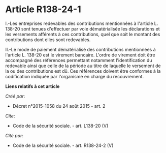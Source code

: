 # Article R138-24-1

I.-Les entreprises redevables des contributions mentionnées à l'article L. 138-20 sont tenues d'effectuer par voie
dématérialisée les déclarations et les versements afférents à ces contributions, quel que soit le montant des contributions
dont elles sont redevables. 

II.-Le mode de paiement dématérialisé des contributions mentionnées à l'article L. 138-20 est le virement bancaire. L'ordre
de virement doit être accompagné des références permettant notamment l'identification du redevable ainsi que celle de la
période au titre de laquelle le versement de la ou des contributions est dû. Ces références doivent être conformes à la
codification indiquée par l'organisme en charge du recouvrement.

**Liens relatifs à cet article**

_Créé par_:

  - Décret n°2015-1058 du 24 août 2015 - art. 2

_Cite_:

  - Code de la sécurité sociale. - art. L138-20 (V)

_Cité par_:

  - Code de la sécurité sociale. - art. R138-24-2 (V)
